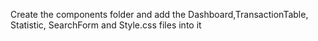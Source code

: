 Create the components folder and add the Dashboard,TransactionTable, Statistic, SearchForm and Style.css files into it

